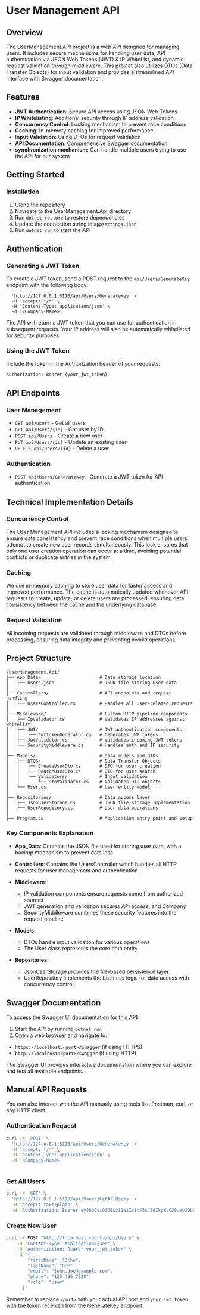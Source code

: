 ﻿# User Management API

## Overview

The UserManagement.API project is a web API designed for managing users. It includes secure mechanisms for handling user data, API authentication via JSON Web Tokens (JWT) & IP WhiteList, and dynamic request validation through middleware. This project also utilizes DTOs (Data Transfer Objects) for input validation and provides a streamlined API interface with Swagger documentation.

## Features

- **JWT Authentication**: Secure API access using JSON Web Tokens
- **IP Whitelisting**: Additional security through IP address validation
- **Concurrency Control**: Locking mechanism to prevent race conditions
- **Caching**: In-memory caching for improved performance
- **Input Validation**: Using DTOs for request validation
- **API Documentation**: Comprehensive Swagger documentation
- **synchronization mechanism**: Can handle multiple users trying to use the API for our system

## Getting Started

### Installation

1. Clone the repository
2. Navigate to the UserManagement.Api directory
3. Run `dotnet restore` to restore dependencies
4. Update the connection string in `appsettings.json`
5. Run `dotnet run` to start the API

## Authentication

### Generating a JWT Token

To create a JWT token, send a POST request to the `api/Users/GenerateKey` endpoint with the following body:

```curl -X 'POST' \
  'http://127.0.0.1:5110/api/Users/GenerateKey' \
  -H 'accept: */*' \
  -H 'Content-Type: application/json' \
  -d '<Company-Name>'
```

The API will return a JWT token that you can use for authentication in subsequent requests. Your IP address will also be automatically whitelisted for security purposes.

### Using the JWT Token

Include the token in the Authorization header of your requests:

```
Authorization: Bearer {your_jwt_token}
```

## API Endpoints

### User Management

- `GET api/Users` - Get all users
- `GET api/Users/{id}` - Get user by ID
- `POST api/Users` - Create a new user
- `PUT api/Users/{id}` - Update an existing user
- `DELETE api/Users/{id}` - Delete a user

### Authentication

- `POST api/Users/GenerateKey` - Generate a JWT token for API authentication

## Technical Implementation Details

### Concurrency Control

The User Management API includes a locking mechanism designed to ensure data consistency and prevent race conditions when multiple users attempt to create new user records simultaneously. This lock ensures that only one user creation operation can occur at a time, avoiding potential conflicts or duplicate entries in the system.

### Caching

We use in-memory caching to store user data for faster access and improved performance. The cache is automatically updated whenever API requests to create, update, or delete users are processed, ensuring data consistency between the cache and the underlying database.

### Request Validation

All incoming requests are validated through middleware and DTOs before processing, ensuring data integrity and preventing invalid operations.

## Project Structure

```
/UserManagement.Api/
├── App_Data/                      # Data storage location
│   ├── Users.json                 # JSON file storing user data
│
├── Controllers/                   # API endpoints and request handling
│   └── UsersController.cs         # Handles all user-related requests
│
├── Middleware/                    # Custom HTTP pipeline components
│   ├── IpValidator.cs             # Validates IP addresses against whitelist
│   ├── JWT/                       # JWT authentication components
│   │   └── JwtTokenGenerator.cs   # Generates JWT tokens
│   ├── JwtValidator.cs            # Validates incoming JWT tokens
│   └── SecurityMiddleware.cs      # Handles auth and IP security
│
├── Models/                        # Data models and DTOs
│   ├── DTOS/                      # Data Transfer Objects
│   │   ├── CreateUserDto.cs       # DTO for user creation
│   │   ├── SearchUserDto.cs       # DTO for user search
│   │   └── Validators/            # Input validation
│   │       └── DtoValidator.cs    # Validates DTO objects
│   └── User.cs                    # User entity model
│
├── Repositories/                  # Data access layer
│   ├── JsonUserStorage.cs         # JSON file storage implementation
│   └── UserRepository.cs          # User data operations
│
├── Program.cs                     # Application entry point and setup

```

### Key Components Explanation

- **App_Data**: Contains the JSON file used for storing user data, with a backup mechanism to prevent data loss.

- **Controllers**: Contains the UsersController which handles all HTTP requests for user management and authentication.

- **Middleware**: 
  - IP validation components ensure requests come from authorized sources
  - JWT generation and validation secures API access, and Company
  - SecurityMiddleware combines these security features into the request pipeline

- **Models**: 
  - DTOs handle input validation for various operations
  - The User class represents the core data entity

- **Repositories**: 
  - JsonUserStorage provides the file-based persistence layer
  - UserRepository implements the business logic for data access with concurrency control

## Swagger Documentation

To access the Swagger UI documentation for this API:

1. Start the API by running `dotnet run`
2. Open a web browser and navigate to:
  - `https://localhost:<port>/swagger` (if using HTTPS)
  - `http://localhost:<port>/swagger` (if using HTTP)
  
The Swagger UI provides interactive documentation where you can explore and test all available endpoints.

## Manual API Requests

You can also interact with the API manually using tools like Postman, curl, or any HTTP client:

### Authentication Request
```bash
curl -X 'POST' \
  'http://127.0.0.1:5110/api/Users/GenerateKey' \
  -H 'accept: */*' \
  -H 'Content-Type: application/json' \
  -d '<Company-Name>'
 
```

### Get All Users
```bash
curl -X 'GET' \
  'http://127.0.0.1:5110/api/Users/GetAllUsers' \
  -H 'accept: text/plain' \
  -H 'Authorization: Bearer eyJhbGciOiJIUzI1NiIsInR5cCI6IkpXVCJ9.eyJDb21wYW55IjoiQXBwbGUiLCJuYmYiOjE3NDQ5NzQ3NjIsImV4cCI6MTc0NDk3ODM2MiwiaWF0IjoxNzQ0OTc0NzYyLCJpc3MiOiJVc2VyTWFuYWdlbWVudC5BcGkiLCJhdWQiOiJVc2VyTWFuYWdlbWVudC5BcGkifQ.pbraBtnOMZ60pCuVPeKKj1d5BzPO38lVzUxZ4ZByw7Q'
```

### Create New User
```bash
curl -X POST "http://localhost:<port>/api/Users" \
    -H "Content-Type: application/json" \
    -H "Authorization: Bearer your_jwt_token" \
    -d '{
        "firstName": "John",
        "lastName": "Doe",
        "email": "john.doe@example.com",
        "phone": "123-456-7890",
        "role": "User"
      }'
```

Remember to replace `<port>` with your actual API port and `your_jwt_token` with the token received from the GenerateKey endpoint.



